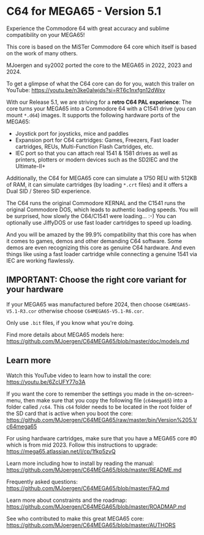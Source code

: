 C64 for MEGA65 - Version 5.1
============================

Experience the Commodore 64 with great accuracy and sublime compatibility
on your MEGA65!

This core is based on the MiSTer Commodore 64 core which itself is based on
the work of many others.

MJoergen and sy2002 ported the core to the MEGA65 in 2022, 2023 and 2024.

To get a glimpse of what the C64 core can do for you, watch this trailer
on YouTube: https://youtu.be/n3ke0alwjds?si=RT6c1nxfgn12dWsv

With our Release 5.1, we are striving for a **retro C64 PAL experience**:
The core turns your MEGA65 into a Commodore 64 with a C1541 drive (you can
mount `*.d64`) images. It supports the following hardware ports of the MEGA65:

* Joystick port for joysticks, mice and paddles
* Expansion port for C64 cartridges: Games, Freezers, Fast loader
  cartridges, REUs, Multi-Function Flash Cartridges, etc.
* IEC port so that you can attach real 1541 & 1581 drives as well as
  printers, plotters or modern devices such as the SD2IEC and the
  Ultimate-II+

Additionally, the C64 for MEGA65 core can simulate a 1750 REU with 512KB
of RAM, it can simulate cartridges (by loading `*.crt` files) and it offers
a Dual SID / Stereo SID experience.

The C64 runs the original Commodore KERNAL and the C1541 runs the original
Commodore DOS, which leads to authentic loading speeds. You will be surprised,
how slowly the C64/C1541 were loading... :-) You can optionally use JiffyDOS
or use fast loader cartridges to speed up loading.

And you will be amazed by the 99.9% compatibility that this core has when it
comes to games, demos and other demanding C64 software. Some demos are even
recognizing this core as genuine C64 hardware. And even things like using
a fast loader cartridge while connecting a genuine 1541 via IEC are working
flawlessly.

## IMPORTANT: Choose the right core variant for your hardware

If your MEGA65 was manufactured before 2024, then choose
`C64MEGA65-V5.1-R3.cor` otherwise choose `C64MEGA65-V5.1-R6.cor`.

Only use `.bit` files, if you know what you're doing.

Find more details about MEGA65 models here:
https://github.com/MJoergen/C64MEGA65/blob/master/doc/models.md

## Learn more

Watch this YouTube video to learn how to install the core:
https://youtu.be/6ZcUFY77o3A

If you want the core to remember the settings you made in the on-screen-menu,
then make sure that you copy the following file (`c64mega65`) into a folder
called `/c64`. This `c64` folder needs to be located in the root folder of the
SD card that is active when you boot the core:
https://github.com/MJoergen/C64MEGA65/raw/master/bin/Version%205.1/c64mega65

For using hardware cartridges, make sure that you have a MEGA65 core #0 which
is from mid 2023. Follow this instructions to upgrade:
https://mega65.atlassian.net/l/cp/1fkp5zvQ

Learn more including how to install by reading the manual:
https://github.com/MJoergen/C64MEGA65/blob/master/README.md

Frequently asked questions:
https://github.com/MJoergen/C64MEGA65/blob/master/FAQ.md

Learn more about constraints and the roadmap:
https://github.com/MJoergen/C64MEGA65/blob/master/ROADMAP.md

See who contributed to make this great MEGA65 core:
https://github.com/MJoergen/C64MEGA65/blob/master/AUTHORS
